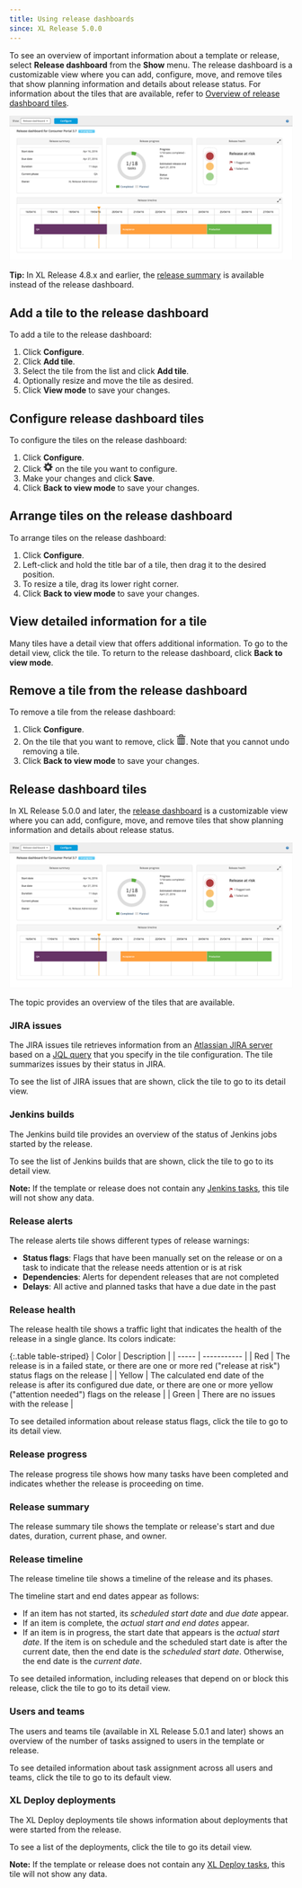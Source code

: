 ```yaml
---
title: Using release dashboards
since: XL Release 5.0.0
---
```


To see an overview of important information about a template or release, select **Release dashboard** from the **Show** menu. The release dashboard is a customizable view where you can add, configure, move, and remove tiles that show planning information and details about release status. For information about the tiles that are available, refer to [Overview of release dashboard tiles](/xl-release/concept/release-dashboard-tiles.html).

![Release dashboard](/xl-release/images/release-dashboard.png)

**Tip:** In XL Release 4.8.x and earlier, the [release summary](/xl-release/how-to/using-the-release-summary.html) is available instead of the release dashboard.

## Add a tile to the release dashboard

To add a tile to the release dashboard:

1. Click **Configure**.
1. Click **Add tile**.
1. Select the tile from the list and click **Add tile**.
1. Optionally resize and move the tile as desired.
1. Click **View mode** to save your changes.

## Configure release dashboard tiles

To configure the tiles on the release dashboard:

1. Click **Configure**.
1. Click ![Gear icon](/images/button_configure_tile.png) on the tile you want to configure.
1. Make your changes and click **Save**.
1. Click **Back to view mode** to save your changes.

## Arrange tiles on the release dashboard

To arrange tiles on the release dashboard:

1. Click **Configure**.
1. Left-click and hold the title bar of a tile, then drag it to the desired position.
1. To resize a tile, drag its lower right corner.
1. Click **Back to view mode** to save your changes.

## View detailed information for a tile

Many tiles have a detail view that offers additional information. To go to the detail view, click the tile. To return to the release dashboard, click **Back to view mode**.

## Remove a tile from the release dashboard

To remove a tile from the release dashboard:

1. Click **Configure**.
1. On the tile that you want to remove, click ![Delete icon](/xl-release/images/xlr-tile-delete-icon.png). Note that you cannot undo removing a tile.
1. Click **Back to view mode** to save your changes.

## Release dashboard tiles

In XL Release 5.0.0 and later, the [release dashboard](/xl-release/how-to/using-the-release-dashboard.html) is a customizable view where you can add, configure, move, and remove tiles that show planning information and details about release status.

![Release dashboard](/xl-release/images/release-dashboard.png)

The topic provides an overview of the tiles that are available.

### JIRA issues

The JIRA issues tile retrieves information from an [Atlassian JIRA server](/xl-release/how-to/jira-plugin.html#set-up-a-jira-server) based on a [JQL query](https://confluence.atlassian.com/jira/advanced-searching-179442050.html) that you specify in the tile configuration. The tile summarizes issues by their status in JIRA.

To see the list of JIRA issues that are shown, click the tile to go to its detail view.

### Jenkins builds

The Jenkins build tile provides an overview of the status of Jenkins jobs started by the release.

To see the list of Jenkins builds that are shown, click the tile to go to its detail view.

**Note:** If the template or release does not contain any [Jenkins tasks](/xl-release/how-to/create-a-jenkins-task.html), this tile will not show any data.

### Release alerts

The release alerts tile shows different types of release warnings:

* **Status flags**: Flags that have been manually set on the release or on a task to indicate that the release needs attention or is at risk
* **Dependencies**: Alerts for dependent releases that are not completed
* **Delays**: All active and planned tasks that have a due date in the past

### Release health

The release health tile shows a traffic light that indicates the health of the release in a single glance. Its colors indicate:

{:.table table-striped}
| Color | Description |
| ----- | ----------- |
| Red | The release is in a failed state, or there are one or more red ("release at risk") status flags on the release |
| Yellow | The calculated end date of the release is after its configured due date, or there are one or more yellow ("attention needed") flags on the release |
| Green | There are no issues with the release |

To see detailed information about release status flags, click the tile to go to its detail view.

### Release progress

The release progress tile shows how many tasks have been completed and indicates whether the release is proceeding on time.

### Release summary

The release summary tile shows the template or release's start and due dates, duration, current phase, and owner.

### Release timeline

The release timeline tile shows a timeline of the release and its phases.

The timeline start and end dates appear as follows:

* If an item has not started, its *scheduled start date* and *due date* appear.
* If an item is complete, the *actual start and end dates* appear.
* If an item is in progress, the start date that appears is the *actual start date*. If the item is on schedule and the scheduled start date is after the current date, then the end date is the *scheduled start date*. Otherwise, the end date is the *current date*.

To see detailed information, including releases that depend on or block this release, click the tile to go to its detail view.

### Users and teams

The users and teams tile (available in XL Release 5.0.1 and later) shows an overview of the number of tasks assigned to users in the template or release.

To see detailed information about task assignment across all users and teams, click the tile to go to its default view.

### XL Deploy deployments

The XL Deploy deployments tile shows information about deployments that were started from the release.

To see a list of the deployments, click the tile to go its detail view.

**Note:** If the template or release does not contain any [XL Deploy tasks](/xl-release/how-to/create-an-xl-deploy-task.html), this tile will not show any data.

